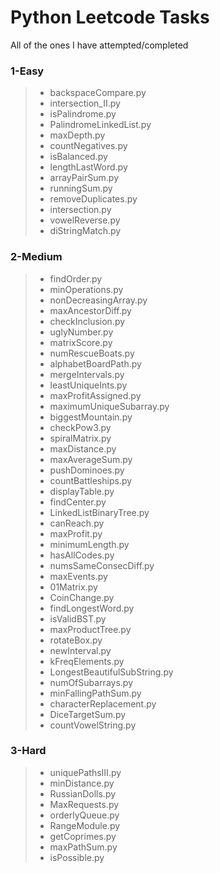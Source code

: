 # Python Leetcode Tasks

All of the ones I have attempted/completed

### 1-Easy
> * backspaceCompare.py
> * intersection_II.py
> * isPalindrome.py
> * PalindromeLinkedList.py
> * maxDepth.py
> * countNegatives.py
> * isBalanced.py
> * lengthLastWord.py
> * arrayPairSum.py
> * runningSum.py
> * removeDuplicates.py
> * intersection.py
> * vowelReverse.py
> * diStringMatch.py
### 2-Medium
> * findOrder.py
> * minOperations.py
> * nonDecreasingArray.py
> * maxAncestorDiff.py
> * checkInclusion.py
> * uglyNumber.py
> * matrixScore.py
> * numRescueBoats.py
> * alphabetBoardPath.py
> * mergeIntervals.py
> * leastUniqueInts.py
> * maxProfitAssigned.py
> * maximumUniqueSubarray.py
> * biggestMountain.py
> * checkPow3.py
> * spiralMatrix.py
> * maxDistance.py
> * maxAverageSum.py
> * pushDominoes.py
> * countBattleships.py
> * displayTable.py
> * findCenter.py
> * LinkedListBinaryTree.py
> * canReach.py
> * maxProfit.py
> * minimumLength.py
> * hasAllCodes.py
> * numsSameConsecDiff.py
> * maxEvents.py
> * 01Matrix.py
> * CoinChange.py
> * findLongestWord.py
> * isValidBST.py
> * maxProductTree.py
> * rotateBox.py
> * newInterval.py
> * kFreqElements.py
> * LongestBeautifulSubString.py
> * numOfSubarrays.py
> * minFallingPathSum.py
> * characterReplacement.py
> * DiceTargetSum.py
> * countVowelString.py
### 3-Hard
> * uniquePathsIII.py
> * minDistance.py
> * RussianDolls.py
> * MaxRequests.py
> * orderlyQueue.py
> * RangeModule.py
> * getCoprimes.py
> * maxPathSum.py
> * isPossible.py
